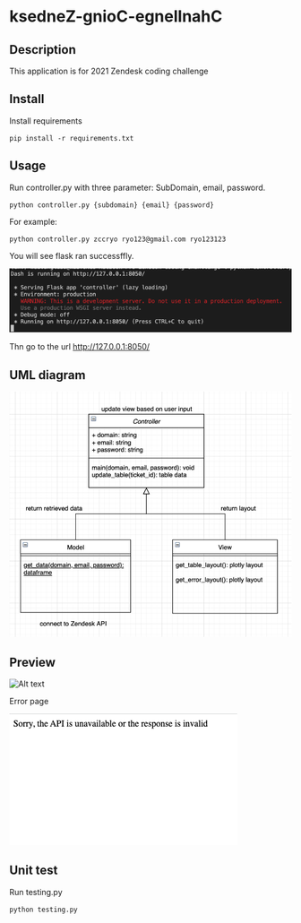 # ksedneZ-gnioC-egnellnahC

## Description
This application is for 2021 Zendesk coding challenge
## Install
Install requirements
```
pip install -r requirements.txt
```
## Usage
Run controller.py with three parameter: SubDomain, email, password.
```
python controller.py {subdomain} {email} {password}
```
For example:
```
python controller.py zccryo ryo123@gmail.com ryo123123
```
You will see flask ran successffly.

![Alt text](https://github.com/Ryo0929/ksedneZ-gnioC-egnellnahC/blob/master/readme_image/Screen%20Shot%202021-11-28%20at%203.16.28%20PM.png)

Thn go to the url http://127.0.0.1:8050/

## UML diagram

![Alt text](https://github.com/Ryo0929/ksedneZ-gnioC-egnellnahC/blob/master/readme_image/Screen%20Shot%202021-11-28%20at%203.48.53%20PM.png)

## Preview

![Alt text](https://github.com/Ryo0929/ksedneZ-gnioC-egnellnahC/blob/master/readme_image/chrome-capture.gif)

Error page


![Alt text](https://github.com/Ryo0929/ksedneZ-gnioC-egnellnahC/blob/master/readme_image/Screen%20Shot%202021-11-28%20at%204.05.36%20PM.png)

## Unit test

Run testing.py
```
python testing.py
```
